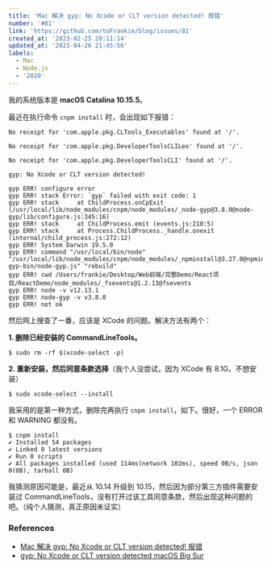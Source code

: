 ```yaml
---
title: 'Mac 解决 gyp: No Xcode or CLT version detected! 报错'
number: '#81'
link: 'https://github.com/toFrankie/blog/issues/81'
created_at: '2023-02-25 20:11:14'
updated_at: '2023-04-26 21:45:56'
labels:
  - Mac
  - Node.js
  - '2020'
---
```

我的系统版本是 **macOS Catalina 10.15.5**。

最近在执行命令 `cnpm install` 时，会出现如下报错：

```shell
No receipt for 'com.apple.pkg.CLTools_Executables' found at '/'.

No receipt for 'com.apple.pkg.DeveloperToolsCLILeo' found at '/'.

No receipt for 'com.apple.pkg.DeveloperToolsCLI' found at '/'.

gyp: No Xcode or CLT version detected!

gyp ERR! configure error 
gyp ERR! stack Error: `gyp` failed with exit code: 1
gyp ERR! stack     at ChildProcess.onCpExit (/usr/local/lib/node_modules/cnpm/node_modules/_node-gyp@3.8.0@node-gyp/lib/configure.js:345:16)
gyp ERR! stack     at ChildProcess.emit (events.js:210:5)
gyp ERR! stack     at Process.ChildProcess._handle.onexit (internal/child_process.js:272:12)
gyp ERR! System Darwin 19.5.0
gyp ERR! command "/usr/local/bin/node" "/usr/local/lib/node_modules/cnpm/node_modules/_npminstall@3.27.0@npminstall/node-gyp-bin/node-gyp.js" "rebuild"
gyp ERR! cwd /Users/frankie/Desktop/Web前端/完整Demo/React项目/ReactDemo/node_modules/_fsevents@1.2.13@fsevents
gyp ERR! node -v v12.13.1
gyp ERR! node-gyp -v v3.8.0
gyp ERR! not ok 
```
然后网上搜查了一番，应该是 XCode 的问题。解决方法有两个：

**1. 删除已经安装的 CommandLineTools。**
```shell
$ sudo rm -rf $(xcode-select -p)
```
**2. 重新安装，然后同意条款选择**（我个人没尝试，因为 XCode 有 8.1G，不想安装）
```shell
$ sudo xcode-select --install
```
我采用的是第一种方式，删除完再执行 `cnpm install`，如下。很好，一个 ERROR 和 WARNING 都没有。
```shell
$ cnpm install
✔ Installed 54 packages
✔ Linked 0 latest versions
✔ Run 0 scripts
✔ All packages installed (used 114ms(network 102ms), speed 0B/s, json 0(0B), tarball 0B)
```
我猜测原因可能是，最近从 10.14 升级到 10.15，然后因为部分第三方插件需要安装过 CommandLineTools，没有打开过该工具同意条款，然后出现这种问题的吧。（纯个人猜测，真正原因未证实）

### References

* [Mac 解决 gyp: No Xcode or CLT version detected! 报错](https://segmentfault.com/a/1190000021394623)
* [gyp: No Xcode or CLT version detected macOS Big Sur](https://allanphilipbarku.medium.com/gyp-no-xcode-or-clt-version-detected-macos-big-sur-anansewaa-com-7fe936ee1623)
